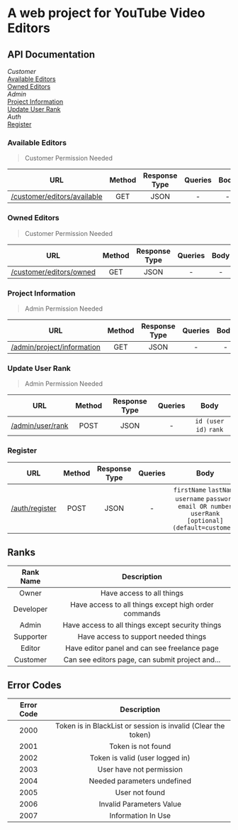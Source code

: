 # A web project for YouTube Video Editors

## API Documentation

_Customer_\
[Available Editors](#available-editors)\
[Owned Editors](#owned-editors)\
_Admin_\
[Project Information](#project-information)\
[Update User Rank](#update-user-rank)\
_Auth_\
[Register](#register)

### Available Editors

> Customer Permission Needed

|                                        URL                                         | Method | Response Type | Queries | Body |
| :--------------------------------------------------------------------------------: | :----: | :-----------: | :-----: | :--: |
| [/customer/editors/available](/controllers/customer/availableEditorsController.js) |  GET   |     JSON      |    -    |  -   |

### Owned Editors

> Customer Permission Needed

|                                    URL                                     | Method | Response Type | Queries | Body |
| :------------------------------------------------------------------------: | :----: | :-----------: | :-----: | :--: |
| [/customer/editors/owned](/controllers/customer/ownedEditorsController.js) |  GET   |     JSON      |    -    |  -   |

### Project Information

> Admin Permission Needed

|                                       URL                                        | Method | Response Type | Queries | Body |
| :------------------------------------------------------------------------------: | :----: | :-----------: | :-----: | :--: |
| [/admin/project/information](/controllers/admin/projectInformationController.js) |  GET   |     JSON      |    -    |  -   |

### Update User Rank

> Admin Permission Needed

|                              URL                               | Method | Response Type | Queries |         Body          |
| :------------------------------------------------------------: | :----: | :-----------: | :-----: | :-------------------: |
| [/admin/user/rank](/controllers/admin/updateRankController.js) |  POST  |     JSON      |    -    | `id (user id)` `rank` |

### Register

|                            URL                            | Method | Response Type | Queries |                                                  Body                                                   |
| :-------------------------------------------------------: | :----: | :-----------: | :-----: | :-----------------------------------------------------------------------------------------------------: |
| [/auth/register](/controllers/auth/registerController.js) |  POST  |     JSON      |    -    | `firstName` `lastName` `username` `password` `email OR number` `userRank [optional] (default=customer)` |

## Ranks

| Rank Name |                     Description                      |
| :-------: | :--------------------------------------------------: |
|   Owner   |              Have access to all things               |
| Developer | Have access to all things except high order commands |
|   Admin   |   Have access to all things except security things   |
| Supporter |         Have access to support needed things         |
|  Editor   |     Have editor panel and can see freelance page     |
| Customer  |   Can see editors page, can submit project and...    |

## Error Codes

| Error Code |                          Description                          |
| :--------: | :-----------------------------------------------------------: |
|    2000    | Token is in BlackList or session is invalid (Clear the token) |
|    2001    |                      Token is not found                       |
|    2002    |                Token is valid (user logged in)                |
|    2003    |                   User have not permission                    |
|    2004    |                  Needed parameters undefined                  |
|    2005    |                        User not found                         |
|    2006    |                   Invalid Parameters Value                    |
|    2007    |                      Information In Use                       |
